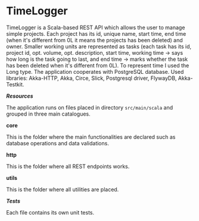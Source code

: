 # TimeLogger
TimeLogger is a Scala-based REST API which allows the user to manage simple projects.
Each project has its id, unique name, start time, end time (when it's different from 0L it means the projects has been deleted) and owner.
Smaller working units are represented as tasks (each task has its id, project id, opt. volume, opt. description, start time, working time -> says how long is the task going to last, and end time -> marks whether the task has been deleted when it's different from 0L).
To represent time I used the Long type.
The application cooperates with PostgreSQL database.
Used libraries: Akka-HTTP, Akka, Circe, Slick, Postgresql driver, FlywayDB, Akka-Testkit.


***Resources***

The application runs on files placed in directory `src/main/scala` and grouped in three main catalogues.

**core**

This is the folder where the main functionalities are declared such as database operations and data validations.

**http**

This is the folder where all REST endpoints works.

**utils**

This is the folder where all utilities are placed.



***Tests***

Each file contains its own unit tests.
